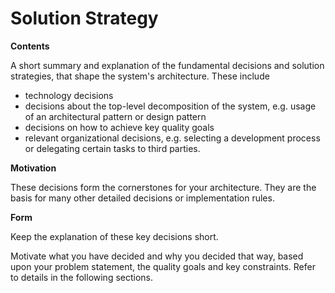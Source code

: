 # Solution Strategy

**Contents**

A short summary and explanation of the fundamental decisions and solution
strategies, that shape the system's architecture. These include

- technology decisions
- decisions about the top-level decomposition of the system, e.g. usage of an
  architectural pattern or design pattern
- decisions on how to achieve key quality goals
- relevant organizational decisions, e.g. selecting a development process or
  delegating certain tasks to third parties.

**Motivation**

These decisions form the cornerstones for your architecture. They are the basis
for many other detailed decisions or implementation rules.

**Form**

Keep the explanation of these key decisions short.

Motivate what you have decided and why you decided that way, based upon your
problem statement, the quality goals and key constraints. Refer to details in
the following sections.
